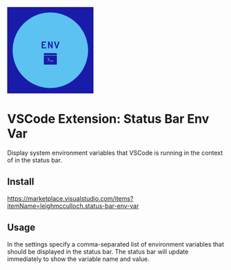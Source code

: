<img src=resources/icon.png width=200 />

# VSCode Extension: Status Bar Env Var

Display system environment variables that VSCode is running in the context of in the status bar.

## Install

https://marketplace.visualstudio.com/items?itemName=leighmcculloch.status-bar-env-var

## Usage

In the settings specify a comma-separated list of environment variables that should be displayed in the status bar. The status bar will update immediately to show the variable name and value.
